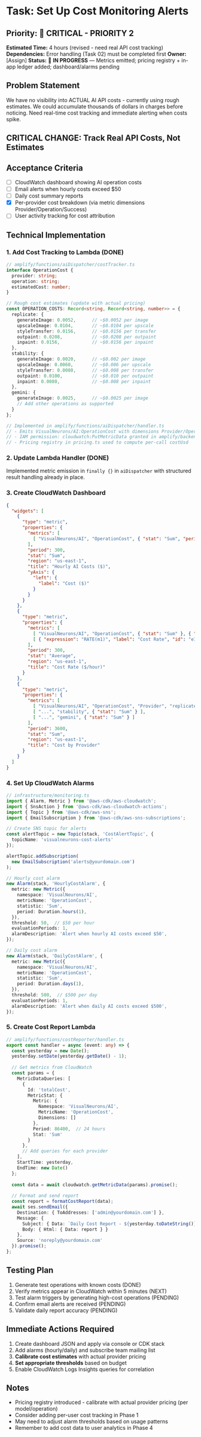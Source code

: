 # Task: Set Up Cost Monitoring Alerts

## Priority: 🔴 CRITICAL - PRIORITY 2  
**Estimated Time:** 4 hours (revised - need real API cost tracking)
**Dependencies:** Error handling (Task 02) must be completed first
**Owner:** [Assign]
**Status:** 🚧 **IN PROGRESS** — Metrics emitted; pricing registry + in-app ledger added; dashboard/alarms pending

## Problem Statement  
We have no visibility into ACTUAL AI API costs - currently using rough estimates. We could accumulate thousands of dollars in charges before noticing. Need real-time cost tracking and immediate alerting when costs spike.

## CRITICAL CHANGE: Track Real API Costs, Not Estimates

## Acceptance Criteria
- [ ] CloudWatch dashboard showing AI operation costs
- [ ] Email alerts when hourly costs exceed $50
- [ ] Daily cost summary reports
- [x] Per-provider cost breakdown (via metric dimensions Provider/Operation/Success)
- [ ] User activity tracking for cost attribution

## Technical Implementation

### 1. Add Cost Tracking to Lambda (DONE)
```typescript
// amplify/functions/aiDispatcher/costTracker.ts
interface OperationCost {
  provider: string;
  operation: string;
  estimatedCost: number;
}

// Rough cost estimates (update with actual pricing)
const OPERATION_COSTS: Record<string, Record<string, number>> = {
  replicate: {
    generateImage: 0.0052,      // ~$0.0052 per image
    upscaleImage: 0.0104,       // ~$0.0104 per upscale
    styleTransfer: 0.0156,      // ~$0.0156 per transfer
    outpaint: 0.0208,           // ~$0.0208 per outpaint
    inpaint: 0.0156,            // ~$0.0156 per inpaint
  },
  stability: {
    generateImage: 0.0020,      // ~$0.002 per image
    upscaleImage: 0.0060,       // ~$0.006 per upscale
    styleTransfer: 0.0080,      // ~$0.008 per transfer
    outpaint: 0.0100,           // ~$0.010 per outpaint
    inpaint: 0.0080,            // ~$0.008 per inpaint
  },
  gemini: {
    generateImage: 0.0025,      // ~$0.0025 per image
    // Add other operations as supported
  }
};

// Implemented in amplify/functions/aiDispatcher/handler.ts
// - Emits VisualNeurons/AI:OperationCost with dimensions Provider/Operation/Success
// - IAM permission: cloudwatch:PutMetricData granted in amplify/backend.ts
// - Pricing registry in pricing.ts used to compute per-call costUsd
```

### 2. Update Lambda Handler (DONE)
Implemented metric emission in `finally {}` in `aiDispatcher` with structured result handling already in place.

### 3. Create CloudWatch Dashboard
```json
{
  "widgets": [
    {
      "type": "metric",
      "properties": {
        "metrics": [
          [ "VisualNeurons/AI", "OperationCost", { "stat": "Sum", "period": 3600 } ]
        ],
        "period": 300,
        "stat": "Sum",
        "region": "us-east-1",
        "title": "Hourly AI Costs ($)",
        "yAxis": {
          "left": {
            "label": "Cost ($)"
          }
        }
      }
    },
    {
      "type": "metric",
      "properties": {
        "metrics": [
          [ "VisualNeurons/AI", "OperationCost", { "stat": "Sum" }, { "id": "m1" } ],
          [ { "expression": "RATE(m1)", "label": "Cost Rate", "id": "e1" } ]
        ],
        "period": 300,
        "stat": "Average",
        "region": "us-east-1",
        "title": "Cost Rate ($/hour)"
      }
    },
    {
      "type": "metric",
      "properties": {
        "metrics": [
          [ "VisualNeurons/AI", "OperationCost", "Provider", "replicate", { "stat": "Sum" } ],
          [ "...", "stability", { "stat": "Sum" } ],
          [ "...", "gemini", { "stat": "Sum" } ]
        ],
        "period": 3600,
        "stat": "Sum",
        "region": "us-east-1",
        "title": "Cost by Provider"
      }
    }
  ]
}
```

### 4. Set Up CloudWatch Alarms
```typescript
// infrastructure/monitoring.ts
import { Alarm, Metric } from '@aws-cdk/aws-cloudwatch';
import { SnsAction } from '@aws-cdk/aws-cloudwatch-actions';
import { Topic } from '@aws-cdk/aws-sns';
import { EmailSubscription } from '@aws-cdk/aws-sns-subscriptions';

// Create SNS topic for alerts
const alertTopic = new Topic(stack, 'CostAlertTopic', {
  topicName: 'visualneurons-cost-alerts'
});

alertTopic.addSubscription(
  new EmailSubscription('alerts@yourdomain.com')
);

// Hourly cost alarm
new Alarm(stack, 'HourlyCostAlarm', {
  metric: new Metric({
    namespace: 'VisualNeurons/AI',
    metricName: 'OperationCost',
    statistic: 'Sum',
    period: Duration.hours(1),
  }),
  threshold: 50,  // $50 per hour
  evaluationPeriods: 1,
  alarmDescription: 'Alert when hourly AI costs exceed $50',
});

// Daily cost alarm
new Alarm(stack, 'DailyCostAlarm', {
  metric: new Metric({
    namespace: 'VisualNeurons/AI',
    metricName: 'OperationCost',
    statistic: 'Sum',
    period: Duration.days(1),
  }),
  threshold: 500,  // $500 per day
  evaluationPeriods: 1,
  alarmDescription: 'Alert when daily AI costs exceed $500',
});
```

### 5. Create Cost Report Lambda
```typescript
// amplify/functions/costReporter/handler.ts
export const handler = async (event: any) => {
  const yesterday = new Date();
  yesterday.setDate(yesterday.getDate() - 1);
  
  // Get metrics from CloudWatch
  const params = {
    MetricDataQueries: [
      {
        Id: 'totalCost',
        MetricStat: {
          Metric: {
            Namespace: 'VisualNeurons/AI',
            MetricName: 'OperationCost',
            Dimensions: []
          },
          Period: 86400,  // 24 hours
          Stat: 'Sum'
        }
      },
      // Add queries for each provider
    ],
    StartTime: yesterday,
    EndTime: new Date()
  };
  
  const data = await cloudwatch.getMetricData(params).promise();
  
  // Format and send report
  const report = formatCostReport(data);
  await ses.sendEmail({
    Destination: { ToAddresses: ['admin@yourdomain.com'] },
    Message: {
      Subject: { Data: `Daily Cost Report - ${yesterday.toDateString()}` },
      Body: { Html: { Data: report } }
    },
    Source: 'noreply@yourdomain.com'
  }).promise();
};
```

## Testing Plan
1. Generate test operations with known costs (DONE)
2. Verify metrics appear in CloudWatch within 5 minutes (NEXT)
3. Test alarm triggers by generating high-cost operations (PENDING)
4. Confirm email alerts are received (PENDING)
5. Validate daily report accuracy (PENDING)

## Immediate Actions Required
1. Create dashboard JSON and apply via console or CDK stack
2. Add alarms (hourly/daily) and subscribe team mailing list
3. **Calibrate cost estimates** with actual provider pricing
4. **Set appropriate thresholds** based on budget
5. Enable CloudWatch Logs Insights queries for correlation

## Notes
- Pricing registry introduced - calibrate with actual provider pricing (per model/operation)
- Consider adding per-user cost tracking in Phase 1
- May need to adjust alarm thresholds based on usage patterns
- Remember to add cost data to user analytics in Phase 4 